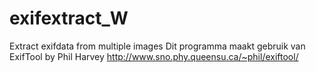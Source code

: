 # exifextract_W
Extract exifdata from multiple images
Dit programma maakt gebruik van ExifTool by Phil Harvey http://www.sno.phy.queensu.ca/~phil/exiftool/
